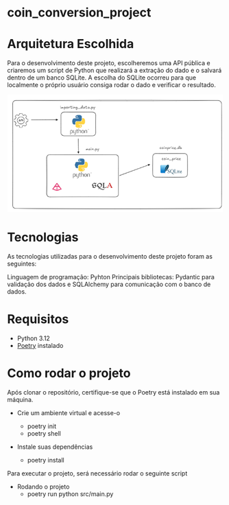 # coin_conversion_project

# Arquitetura Escolhida

Para o desenvolvimento deste projeto, escolheremos uma API pública e criaremos um script de Python que realizará a extração do dado e o salvará dentro de um banco SQLite. 
A escolha do SQLite ocorreu para que localmente o próprio usuário consiga rodar o dado e verificar o resultado. 

![Arquitetura escolhida](images/new_arch.png)

# Tecnologias

As tecnologias utilizadas para o desenvolvimento deste projeto foram as seguintes:

Linguagem de programação: Pyhton
Principais bibliotecas: Pydantic para validação dos dados e SQLAlchemy para comunicação com o banco de dados. 

# Requisitos

- Python 3.12
- [Poetry](https://python-poetry.org/) instalado

# Como rodar o projeto

Após clonar o repositório, certifique-se que o Poetry está instalado em sua máquina. 

- Crie um ambiente virtual e acesse-o
    - poetry init
    - poetry shell

- Instale suas dependências
    - poetry install

Para executar o projeto, será necessário rodar o seguinte script

- Rodando o projeto
    - poetry run python src/main.py

